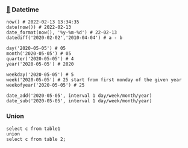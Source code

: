 ### [🔗](https://www.mysqltutorial.org/mysql-date/) Datetime
```mysql
now() # 2022-02-13 13:34:35
date(now()) # 2022-02-13
date_format(now(), '%y-%m-%d') # 22-02-13
datediff('2020-02-02','2010-04-04') # a - b

day('2020-05-05') # 05
month('2020-05-05') # 05
quarter('2020-05-05') # 4
year('2020-05-05') # 2020

weekday('2020-05-05') # 5 
week('2020-05-05') # 25 start from first monday of the given year
weekofyear('2020-05-05') # 25

date_add('2020-05-05', interval 1 day/week/month/year)
date_sub('2020-05-05', interval 1 day/week/month/year)
```
### Union
```mysql
select c from table1
union
select c from table 2;
```
